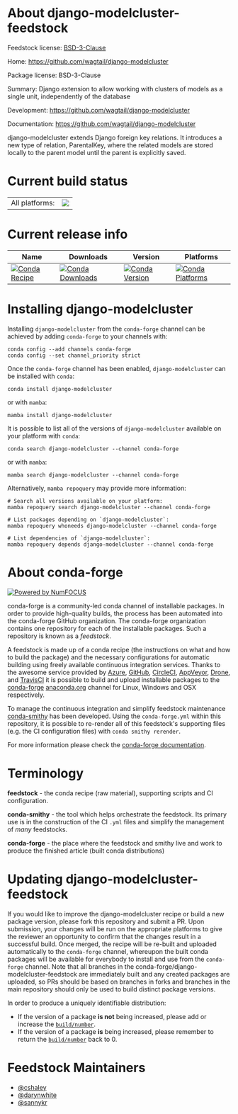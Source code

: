 About django-modelcluster-feedstock
===================================

Feedstock license: [BSD-3-Clause](https://github.com/conda-forge/django-modelcluster-feedstock/blob/main/LICENSE.txt)

Home: https://github.com/wagtail/django-modelcluster

Package license: BSD-3-Clause

Summary: Django extension to allow working with clusters of models as a single unit, independently of the database

Development: https://github.com/wagtail/django-modelcluster

Documentation: https://github.com/wagtail/django-modelcluster

django-modelcluster extends Django foreign key relations. It
introduces a new type of relation, ParentalKey, where the
related models are stored locally to the parent model until
the parent is explicitly saved.


Current build status
====================


<table><tr><td>All platforms:</td>
    <td>
      <a href="https://dev.azure.com/conda-forge/feedstock-builds/_build/latest?definitionId=3836&branchName=main">
        <img src="https://dev.azure.com/conda-forge/feedstock-builds/_apis/build/status/django-modelcluster-feedstock?branchName=main">
      </a>
    </td>
  </tr>
</table>

Current release info
====================

| Name | Downloads | Version | Platforms |
| --- | --- | --- | --- |
| [![Conda Recipe](https://img.shields.io/badge/recipe-django--modelcluster-green.svg)](https://anaconda.org/conda-forge/django-modelcluster) | [![Conda Downloads](https://img.shields.io/conda/dn/conda-forge/django-modelcluster.svg)](https://anaconda.org/conda-forge/django-modelcluster) | [![Conda Version](https://img.shields.io/conda/vn/conda-forge/django-modelcluster.svg)](https://anaconda.org/conda-forge/django-modelcluster) | [![Conda Platforms](https://img.shields.io/conda/pn/conda-forge/django-modelcluster.svg)](https://anaconda.org/conda-forge/django-modelcluster) |

Installing django-modelcluster
==============================

Installing `django-modelcluster` from the `conda-forge` channel can be achieved by adding `conda-forge` to your channels with:

```
conda config --add channels conda-forge
conda config --set channel_priority strict
```

Once the `conda-forge` channel has been enabled, `django-modelcluster` can be installed with `conda`:

```
conda install django-modelcluster
```

or with `mamba`:

```
mamba install django-modelcluster
```

It is possible to list all of the versions of `django-modelcluster` available on your platform with `conda`:

```
conda search django-modelcluster --channel conda-forge
```

or with `mamba`:

```
mamba search django-modelcluster --channel conda-forge
```

Alternatively, `mamba repoquery` may provide more information:

```
# Search all versions available on your platform:
mamba repoquery search django-modelcluster --channel conda-forge

# List packages depending on `django-modelcluster`:
mamba repoquery whoneeds django-modelcluster --channel conda-forge

# List dependencies of `django-modelcluster`:
mamba repoquery depends django-modelcluster --channel conda-forge
```


About conda-forge
=================

[![Powered by
NumFOCUS](https://img.shields.io/badge/powered%20by-NumFOCUS-orange.svg?style=flat&colorA=E1523D&colorB=007D8A)](https://numfocus.org)

conda-forge is a community-led conda channel of installable packages.
In order to provide high-quality builds, the process has been automated into the
conda-forge GitHub organization. The conda-forge organization contains one repository
for each of the installable packages. Such a repository is known as a *feedstock*.

A feedstock is made up of a conda recipe (the instructions on what and how to build
the package) and the necessary configurations for automatic building using freely
available continuous integration services. Thanks to the awesome service provided by
[Azure](https://azure.microsoft.com/en-us/services/devops/), [GitHub](https://github.com/),
[CircleCI](https://circleci.com/), [AppVeyor](https://www.appveyor.com/),
[Drone](https://cloud.drone.io/welcome), and [TravisCI](https://travis-ci.com/)
it is possible to build and upload installable packages to the
[conda-forge](https://anaconda.org/conda-forge) [anaconda.org](https://anaconda.org/)
channel for Linux, Windows and OSX respectively.

To manage the continuous integration and simplify feedstock maintenance
[conda-smithy](https://github.com/conda-forge/conda-smithy) has been developed.
Using the ``conda-forge.yml`` within this repository, it is possible to re-render all of
this feedstock's supporting files (e.g. the CI configuration files) with ``conda smithy rerender``.

For more information please check the [conda-forge documentation](https://conda-forge.org/docs/).

Terminology
===========

**feedstock** - the conda recipe (raw material), supporting scripts and CI configuration.

**conda-smithy** - the tool which helps orchestrate the feedstock.
                   Its primary use is in the construction of the CI ``.yml`` files
                   and simplify the management of *many* feedstocks.

**conda-forge** - the place where the feedstock and smithy live and work to
                  produce the finished article (built conda distributions)


Updating django-modelcluster-feedstock
======================================

If you would like to improve the django-modelcluster recipe or build a new
package version, please fork this repository and submit a PR. Upon submission,
your changes will be run on the appropriate platforms to give the reviewer an
opportunity to confirm that the changes result in a successful build. Once
merged, the recipe will be re-built and uploaded automatically to the
`conda-forge` channel, whereupon the built conda packages will be available for
everybody to install and use from the `conda-forge` channel.
Note that all branches in the conda-forge/django-modelcluster-feedstock are
immediately built and any created packages are uploaded, so PRs should be based
on branches in forks and branches in the main repository should only be used to
build distinct package versions.

In order to produce a uniquely identifiable distribution:
 * If the version of a package **is not** being increased, please add or increase
   the [``build/number``](https://docs.conda.io/projects/conda-build/en/latest/resources/define-metadata.html#build-number-and-string).
 * If the version of a package **is** being increased, please remember to return
   the [``build/number``](https://docs.conda.io/projects/conda-build/en/latest/resources/define-metadata.html#build-number-and-string)
   back to 0.

Feedstock Maintainers
=====================

* [@cshaley](https://github.com/cshaley/)
* [@darynwhite](https://github.com/darynwhite/)
* [@sannykr](https://github.com/sannykr/)

